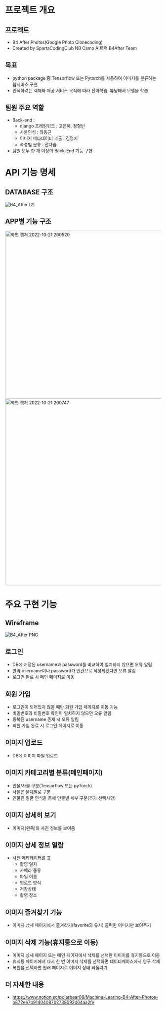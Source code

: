 # 프로젝트 개요

## 프로젝트
- B4 After Photos(Google Photo Clonecoding)
- Created by SpartaCodingClub NB Camp AI트랙 B4After Team

## 목표

- python package 중 Tensorflow 또는 Pytorch를 사용하여 이미지를 분류하는 웹서비스 구현
- 인식하려는 객체와 제공 서비스 목적에 따라 전이학습, 튜닝해서 모델을 학습

## 팀원 주요 역할

- Back-end :
    - django 프레임워크 : 고은혜, 정형빈
    - 사물인식 : 최동근
    - 이미지 메타데이터 추출 : 김명지
    - 속성별 분류 : 전다솔
- 팀원 모두 한 개 이상의 Back-End 기능 구현

# API 기능 명세

## DATABASE 구조
![B4_After (2)](https://user-images.githubusercontent.com/112548916/197181559-d42cc2b3-29fe-44c3-88cf-3be6eb3e0ebb.png)

## APP별 기능 구조
<img width="542" alt="화면 캡처 2022-10-21 200520" src="https://user-images.githubusercontent.com/112548916/197182059-e4c48e4d-c9d6-47cd-b6df-726b6ce639a4.png">
<img width="602" alt="화면 캡처 2022-10-21 200747" src="https://user-images.githubusercontent.com/112548916/197182302-d4a46573-108f-4a5e-8cfc-e89ba0622166.png">

# 주요 구현 기능

## Wireframe
![B4_After PNG](https://user-images.githubusercontent.com/112548916/196324020-cde51b40-9a9d-4c78-89c3-ab4d670789d1.png)

## 로그인

- DB에 저장된 username과 password를 비교하여 일치하지 않으면 오류 알림
- 만약 username이나 password가 빈칸으로 작성되었다면 오류 알림
- 로그인 완료 시 메인 페이지로 이동

## 회원 가입

- 로그인이 되어있지 않을 때만 회원 가입 페이지로 이동 가능
- 비밀번호와 비밀번호 확인이 일치하지 않으면 오류 알림
- 중복된 username 존재 시 오류 알림
- 회원 가입 완료 시 로그인 페이지로 이동

## 이미지 업로드

- DB에 이미지 파일 업로드

## 이미지 카테고리별 분류(메인페이지)

- 인물/사물 구분(Tensorflow 또는 pyTorch)
- 사물은 물체별로 구분
- 인물은 얼굴 인식을 통해 인물별 세부 구분(추가 선택사항)

## 이미지 상세히 보기

- 이미지(왼쪽)와 사진 정보를 보여줌

## 이미지 상세 정보 열람

- 사진 메타데이터를 표
    - 촬영 일자
    - 카메라 종류
    - 파일 이름
    - 업로드 방식
    - 저장상태
    - 촬영 장소

## 이미지 즐겨찾기 기능

- 이미지 상세 페이지에서 즐겨찾기(favorite와 유사) 클릭한 이미지만 보여주기

## 이미지 삭제 기능(휴지통으로 이동)

- 이미지 상세 페이지 또는 메인 페이지에서 삭제를 선택한 이미지를 휴지통으로 이동
- 휴지통 페이지에서 다시 한 번 이미지 삭제를 선택하면 데이터베이스에서 영구 삭제
- 복원을 선택하면 원래 페이지로 이미지 상태 되돌리기

## 더 자세한 내용
- https://www.notion.so/polarbear08/Machine-Learing-B4-After-Photos-b872ee7b91404087b2738592d64aa2fe
